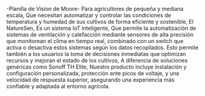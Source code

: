 -Planilla de Vision de Moore-
Para agricultores de pequeña y mediana escala,
Que necesitan automatizar y controlar las condiciones de temperatura y humedad de sus cultivos de forma eficiente y sostenible,
El NatureSen, 
Es un sistema IoT inteligente, 
Que permite la automatización de sistemas de ventilación y calefacción mediante sensores de alta precisión que monitorean el clima en tiempo real, combinado con un switch que activa o desactiva estos sistemas según los datos recopilados. Esto permite también a los usuarios la toma de decisiones inmediatas que optimizan recursos y mejoran el estado de los cultivos, 
A diferencia de soluciones genéricas como Sonoff TH Elite, 
Nuestro producto incluye instalación y configuración personalizada, protección ante picos de voltaje, y una velocidad de respuesta superior, asegurando una experiencia más confiable y adaptada al entorno agrícola.